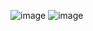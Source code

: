 ![image](https://github.com/user-attachments/assets/52f1f8b5-aa8d-48e8-bc7e-5e52a0be7c5c)
![image](https://github.com/user-attachments/assets/be35757a-b68f-4546-ad4c-27fded6a7714)


